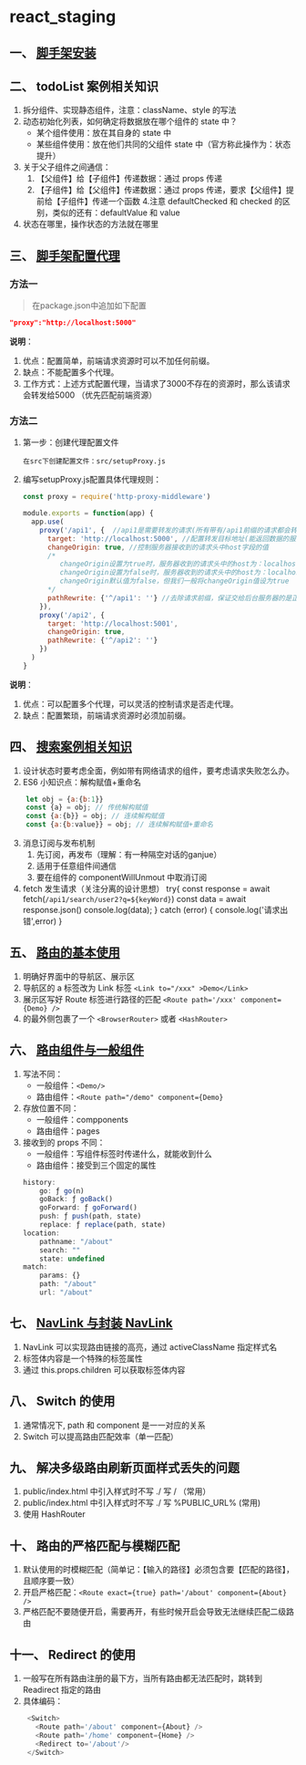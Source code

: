 # react_staging
## 一、 [脚手架安装](/docs/1_脚手架安装.md)
## 二、 todoList 案例相关知识
   1. 拆分组件、实现静态组件，注意：className、style 的写法
   2. 动态初始化列表，如何确定将数据放在哪个组件的 state 中？
      - 某个组件使用：放在其自身的 state 中
      - 某些组件使用：放在他们共同的父组件 state 中（官方称此操作为：状态提升）
   3. 关于父子组件之间通信：
       1. 【父组件】给【子组件】传递数据：通过 props 传递
       2. 【子组件】给【父组件】传递数据：通过 props 传递，要求【父组件】提前给【子组件】传递一个函数
   4.注意 defaultChecked 和 checked 的区别，类似的还有：defaultValue 和 value
   5. 状态在哪里，操作状态的方法就在哪里
## 三、 [脚手架配置代理](/docs/2_react脚手架配置代理.md)
### 方法一

> 在package.json中追加如下配置

```json
"proxy":"http://localhost:5000"
```

**说明**：

1. 优点：配置简单，前端请求资源时可以不加任何前缀。
2. 缺点：不能配置多个代理。
3. 工作方式：上述方式配置代理，当请求了3000不存在的资源时，那么该请求会转发给5000 （优先匹配前端资源）



### 方法二

1. 第一步：创建代理配置文件

   ```
   在src下创建配置文件：src/setupProxy.js
   ```

2. 编写setupProxy.js配置具体代理规则：

   ```js
   const proxy = require('http-proxy-middleware')
   
   module.exports = function(app) {
     app.use(
       proxy('/api1', {  //api1是需要转发的请求(所有带有/api1前缀的请求都会转发给5000)
         target: 'http://localhost:5000', //配置转发目标地址(能返回数据的服务器地址)
         changeOrigin: true, //控制服务器接收到的请求头中host字段的值
         /*
         	changeOrigin设置为true时，服务器收到的请求头中的host为：localhost:5000
         	changeOrigin设置为false时，服务器收到的请求头中的host为：localhost:3000
         	changeOrigin默认值为false，但我们一般将changeOrigin值设为true
         */
         pathRewrite: {'^/api1': ''} //去除请求前缀，保证交给后台服务器的是正常请求地址(必须配置)
       }),
       proxy('/api2', { 
         target: 'http://localhost:5001',
         changeOrigin: true,
         pathRewrite: {'^/api2': ''}
       })
     )
   }
   ```

**说明**：

1. 优点：可以配置多个代理，可以灵活的控制请求是否走代理。
2. 缺点：配置繁琐，前端请求资源时必须加前缀。
## 四、 [搜索案例相关知识](/docs/3_github搜索案例相关知识.md)
1. 设计状态时要考虑全面，例如带有网络请求的组件，要考虑请求失败怎么办。
2. ES6 小知识点：解构赋值+重命名
``` javascript
    let obj = {a:{b:1}}
    const {a} = obj; // 传统解构赋值
    const {a:{b}} = obj; // 连续解构赋值
    const {a:{b:value}} = obj; // 连续解构赋值+重命名
```
3. 消息订阅与发布机制
   1. 先订阅，再发布（理解：有一种隔空对话的ganjue）
   2. 适用于任意组件间通信
   3. 要在组件的 componentWillUnmout 中取消订阅
4. fetch 发生请求（关注分离的设计思想）
    try{
        const response = await fetch(`/api1/search/user2?q=${keyWord}`)
        const data = await response.json()
        console.log(data);
    } catch (error) {
        console.log('请求出错',error)
    }
## 五、 [路由的基本使用](/docs/4_路由的基本使用.md)
1. 明确好界面中的导航区、展示区
2. 导航区的 a 标签改为 Link 标签
`<Link to="/xxx" >Demo</Link>`
3. 展示区写好 Route 标签进行路径的匹配
`<Route path='/xxx' component={Demo} />`
4. <App> 的最外侧包裹了一个 `<BrowserRouter>` 或者 `<HashRouter>`
## 六、 [路由组件与一般组件](/docs/5_路由组件与一般组件.md)
1. 写法不同：
   - 一般组件：`<Demo/>`
   - 路由组件：`<Route path="/demo" component={Demo}`
2. 存放位置不同：
   - 一般组件：compponents
   - 路由组件：pages
3. 接收到的 props 不同：
    - 一般组件：写组件标签时传递什么，就能收到什么
    - 路由组件：接受到三个固定的属性
    ```javascript
    history:
        go: ƒ go(n)
        goBack: ƒ goBack()
        goForward: ƒ goForward()
        push: ƒ push(path, state)
        replace: ƒ replace(path, state)
    location:
        pathname: "/about"
        search: ""
        state: undefined
    match:
        params: {}
        path: "/about"
        url: "/about"

## 七、 [NavLink 与封装 NavLink](/docs/6_NavLink与封装NavLink.md)
1. NavLink 可以实现路由链接的高亮，通过 activeClassName 指定样式名
2. 标签体内容是一个特殊的标签属性
3. 通过 this.props.children 可以获取标签体内容
## 八、 Switch 的使用
1. 通常情况下, path 和 component 是一一对应的关系
2. Switch 可以提高路由匹配效率（单一匹配）
## 九、 解决多级路由刷新页面样式丢失的问题
1. public/index.html 中引入样式时不写 ./ 写 / （常用）
2. public/index.html 中引入样式时不写 ./ 写 %PUBLIC_URL% (常用)
3. 使用 HashRouter 
## 十、 路由的严格匹配与模糊匹配
1. 默认使用的时模糊匹配（简单记：【输入的路径】必须包含要【匹配的路径】，且顺序要一致）
2. 开启严格匹配：`<Route exact={true} path='/about' component={About} />`
3. 严格匹配不要随便开启，需要再开，有些时候开启会导致无法继续匹配二级路由
## 十一、 Redirect 的使用
1. 一般写在所有路由注册的最下方，当所有路由都无法匹配时，跳转到 Readirect 指定的路由
2. 具体编码：
   ```javascript
    <Switch>
      <Route path='/about' component={About} />
      <Route path='/home' component={Home} />
      <Redirect to='/about'/>
    </Switch>
   ```